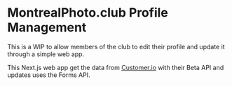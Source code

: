 # MontrealPhoto.club Profile Management

This is a WIP to allow members of the club to edit their profile and update it through a simple web app.

This Next.js web app get the data from [Customer.io](https://customer.io) with their Beta API and updates uses the Forms API.